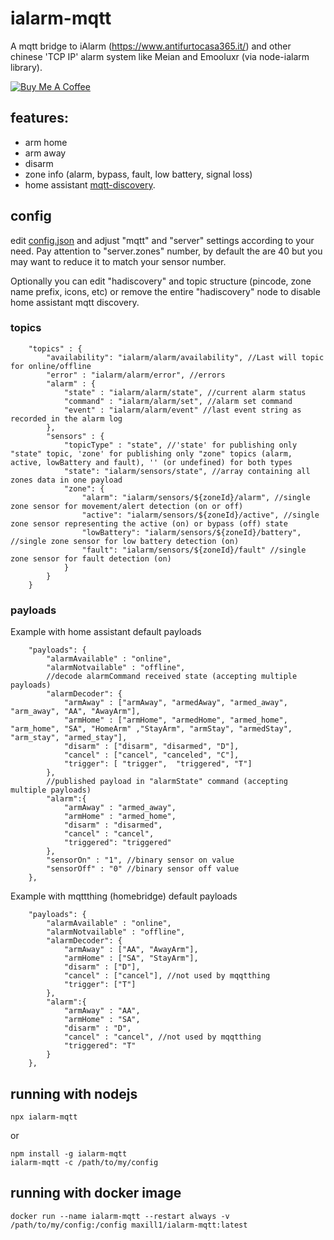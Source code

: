 # ialarm-mqtt
A mqtt bridge to iAlarm (https://www.antifurtocasa365.it/) and other chinese 'TCP IP' alarm system like Meian and Emooluxr (via node-ialarm library). 

<a href="https://www.buymeacoffee.com/maxill1" target="_blank">
<img src="https://www.buymeacoffee.com/assets/img/guidelines/download-assets-sm-2.svg" alt="Buy Me A Coffee"></a>

## features:
* arm home
* arm away
* disarm
* zone info (alarm, bypass, fault, low battery, signal loss)
* home assistant [mqtt-discovery](https://www.home-assistant.io/docs/mqtt/discovery/).

## config
edit [config.json](config.json) and adjust "mqtt" and "server" settings according to your need. Pay attention to "server.zones" number, by default the are 40 but you may want to reduce it to match your sensor number.

Optionally you can edit "hadiscovery" and topic structure (pincode, zone name prefix, icons, etc) or remove the entire "hadiscovery" node to disable home assistant mqtt discovery.

### topics
```
    "topics" : {
        "availability": "ialarm/alarm/availability", //Last will topic for online/offline
        "error" : "ialarm/alarm/error", //errors
        "alarm" : {
            "state" : "ialarm/alarm/state", //current alarm status
            "command" : "ialarm/alarm/set", //alarm set command
            "event" : "ialarm/alarm/event" //last event string as recorded in the alarm log
        },
        "sensors" : {
            "topicType" : "state", //'state' for publishing only "state" topic, 'zone' for publishing only "zone" topics (alarm, active, lowBattery and fault), '' (or undefined) for both types 
            "state": "ialarm/sensors/state", //array containing all zones data in one payload
            "zone": {
                "alarm": "ialarm/sensors/${zoneId}/alarm", //single zone sensor for movement/alert detection (on or off)
                "active": "ialarm/sensors/${zoneId}/active", //single zone sensor representing the active (on) or bypass (off) state
                "lowBattery": "ialarm/sensors/${zoneId}/battery", //single zone sensor for low battery detection (on)
                "fault": "ialarm/sensors/${zoneId}/fault" //single zone sensor for fault detection (on)
            }
        }
    }

```

### payloads

Example with home assistant default payloads
```	
    "payloads": {
        "alarmAvailable" : "online", 
        "alarmNotvailable" : "offline",
		//decode alarmCommand received state (accepting multiple payloads)
        "alarmDecoder": {
            "armAway" : ["armAway", "armedAway", "armed_away", "arm_away", "AA", "AwayArm"],
            "armHome" : ["armHome", "armedHome", "armed_home", "arm_home", "SA", "HomeArm" ,"StayArm", "armStay", "armedStay", "arm_stay", "armed_stay"],
            "disarm" : ["disarm", "disarmed", "D"],
            "cancel" : ["cancel", "canceled", "C"],
            "trigger": [ "trigger",  "triggered", "T"]
        },
		//published payload in "alarmState" command (accepting multiple payloads)
        "alarm":{
            "armAway" : "armed_away",
            "armHome" : "armed_home",
            "disarm" : "disarmed",
            "cancel" : "cancel",
            "triggered": "triggered"
        },
        "sensorOn" : "1", //binary sensor on value
        "sensorOff" : "0" //binary sensor off value
    },

```

Example with mqttthing (homebridge) default payloads
```	
    "payloads": {
        "alarmAvailable" : "online", 
        "alarmNotvailable" : "offline",
        "alarmDecoder": {
            "armAway" : ["AA", "AwayArm"],
            "armHome" : ["SA", "StayArm"],
            "disarm" : ["D"],
            "cancel" : ["cancel"], //not used by mqqtthing
            "trigger": ["T"]
        },
        "alarm":{
            "armAway" : "AA",
            "armHome" : "SA",
            "disarm" : "D",
            "cancel" : "cancel", //not used by mqqtthing
            "triggered": "T"
        }
    },

```

## running with nodejs

```
npx ialarm-mqtt

```
or 

```
npm install -g ialarm-mqtt 
ialarm-mqtt -c /path/to/my/config
```

## running with docker image
```
docker run --name ialarm-mqtt --restart always -v /path/to/my/config:/config maxill1/ialarm-mqtt:latest
```
